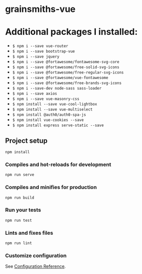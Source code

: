 # grainsmiths-vue

# Additional packages I installed:

* `$ npm i --save vue-router`
* `$ npm i --save bootstrap-vue`
* `$ npm i --save jquery`
* `$ npm i --save @fortawesome/fontawesome-svg-core`
* `$ npm i --save @fortawesome/free-solid-svg-icons`
* `$ npm i --save @fortawesome/free-regular-svg-icons`
* `$ npm i --save @fortawesome/vue-fontawesome`
* `$ npm i --save @fortawesome/free-brands-svg-icons`
* `$ npm i --save-dev node-sass sass-loader`
* `$ npm i --save axios`
* `$ npm i --save vue-masonry-css`
* `$ npm install --save vue-cool-lightbox`
* `$ npm install --save vue-multiselect`
* `$ npm install @auth0/auth0-spa-js`
* `$ npm install vue-cookies --save`
* `$ npm install express serve-static --save`


## Project setup
```
npm install
```

### Compiles and hot-reloads for development
```
npm run serve
```

### Compiles and minifies for production
```
npm run build
```

### Run your tests
```
npm run test
```

### Lints and fixes files
```
npm run lint
```

### Customize configuration
See [Configuration Reference](https://cli.vuejs.org/config/).
